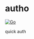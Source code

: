 # autho

[![Go](https://github.com/Byte-Cats/autho/actions/workflows/go.yml/badge.svg?branch=master)](https://github.com/Byte-Cats/autho/actions/workflows/go.yml)

quick auth
